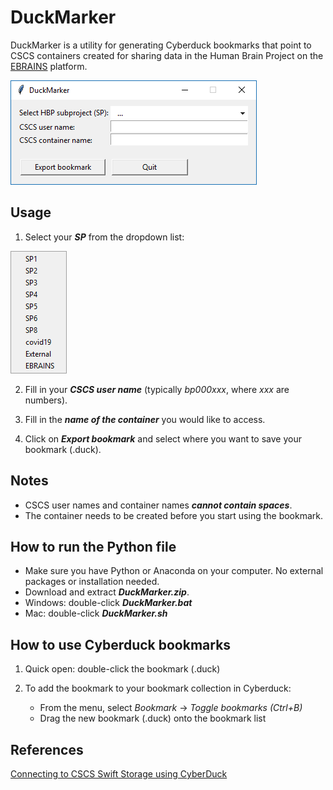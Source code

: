 # DuckMarker

DuckMarker is a utility for generating Cyberduck bookmarks that point to CSCS containers created for sharing data in the Human Brain Project on the [EBRAINS](https://ebrains.eu/services/data-knowledge/share-data/) platform.

![](DuckMarker.png)

## Usage
1. Select your ***SP*** from the dropdown list:

![](SPs.png)
 
2. Fill in your ***CSCS user name*** (typically *bp000xxx*, where *xxx* are numbers).

3. Fill in the ***name of the container*** you would like to access.

4. Click on ***Export bookmark*** and select where you want to save your bookmark (.duck).

## Notes
 - CSCS user names and container names ***cannot contain spaces***.
 - The container needs to be created before you start using the bookmark.

## How to run the Python file
 - Make sure you have Python or Anaconda on your computer. No external packages or installation needed.
 - Download and extract ***DuckMarker.zip***.
 - Windows: double-click ***DuckMarker.bat***
 - Mac: double-click ***DuckMarker.sh***

## How to use Cyberduck bookmarks

1. Quick open: double-click the bookmark (.duck)

2. To add the bookmark to your bookmark collection in Cyberduck:
   - From the menu, select *Bookmark* -> *Toggle bookmarks (Ctrl+B)*
   - Drag the new bookmark (.duck) onto the bookmark list
   
## References
[Connecting to CSCS Swift Storage using CyberDuck](https://user.cscs.ch/storage/object_storage/cyberduck/)
